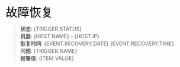 <font color=#000000 size=6 face="黑体">故障恢复 </font>   
>  **状态**: {TRIGGER.STATUS}        
>  **机器**: {HOST.NAME} - {HOST.IP}    
>  **恢复时间**: {EVENT.RECOVERY.DATE} {EVENT.RECOVERY.TIME}          
>  **问题**: {TRIGGER.NAME}    
>  **报警值**: {ITEM.VALUE}
